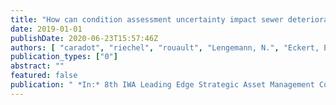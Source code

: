 ```yaml
---
title: "How can condition assessment uncertainty impact sewer deterioration modelling?"
date: 2019-01-01
publishDate: 2020-06-23T15:57:46Z
authors: [ "caradot", "riechel", "rouault", "Lengemann, N.", "Eckert, E.", "Ringe, A.", "Clemens, F.", "Cherqui, F." ]
publication_types: ["0"]
abstract: ""
featured: false
publication: " *In:* 8th IWA Leading Edge Strategic Asset Management Conference. Vancouver, Canada. 23-27 September 2019"
---
```


